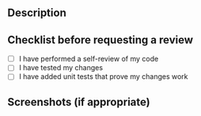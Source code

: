 ## Description
<!-- Describe your changes in detail -->

## Checklist before requesting a review
- [ ] I have performed a self-review of my code
- [ ] I have tested my changes
- [ ] I have added unit tests that prove my changes work

## Screenshots (if appropriate)
<!-- Relevant screenshots of the game client helps everyone understand the changes better -->
